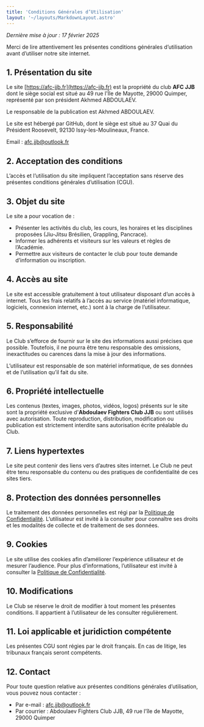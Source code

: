 ```yaml
---
title: 'Conditions Générales d’Utilisation'
layout: '~/layouts/MarkdownLayout.astro'
---
```


_Dernière mise à jour : 17 février 2025_

Merci de lire attentivement les présentes conditions générales d’utilisation avant d’utiliser notre site internet.

## 1. Présentation du site

Le site [https://afc-jjb.fr](https://afc-jjb.fr) est la propriété du club **AFC JJB** dont le siège social est situé au 49 rue l'Île de Mayotte, 29000 Quimper, représenté par son président Akhmed ABDOULAEV.

Le responsable de la publication est Akhmed ABDOULAEV.

Le site est hébergé par GitHub, dont le siège est situé au 37 Quai du Président Roosevelt, 92130 Issy-les-Moulineaux, France.

Email : afc.jjb@outlook.fr

## 2. Acceptation des conditions

L’accès et l’utilisation du site impliquent l’acceptation sans réserve des présentes conditions générales d’utilisation (CGU).

## 3. Objet du site

Le site a pour vocation de :
- Présenter les activités du club, les cours, les horaires et les disciplines proposées (Jiu-Jitsu Brésilien, Grappling, Pancrace).
- Informer les adhérents et visiteurs sur les valeurs et règles de l’Académie.
- Permettre aux visiteurs de contacter le club pour toute demande d’information ou inscription.

## 4. Accès au site

Le site est accessible gratuitement à tout utilisateur disposant d’un accès à internet. Tous les frais relatifs à l’accès au service (matériel informatique, logiciels, connexion internet, etc.) sont à la charge de l’utilisateur.

## 5. Responsabilité

Le Club s’efforce de fournir sur le site des informations aussi précises que possible. Toutefois, il ne pourra être tenu responsable des omissions, inexactitudes ou carences dans la mise à jour des informations.

L’utilisateur est responsable de son matériel informatique, de ses données et de l’utilisation qu’il fait du site.

## 6. Propriété intellectuelle

Les contenus (textes, images, photos, vidéos, logos) présents sur le site sont la propriété exclusive d'**Abdoulaev Fighters Club JJB** ou sont utilisés avec autorisation. Toute reproduction, distribution, modification ou publication est strictement interdite sans autorisation écrite préalable du Club.

## 7. Liens hypertextes

Le site peut contenir des liens vers d’autres sites internet. Le Club ne peut être tenu responsable du contenu ou des pratiques de confidentialité de ces sites tiers.

## 8. Protection des données personnelles

Le traitement des données personnelles est régi par la [Politique de Confidentialité](https://afc-jjb.fr/confidentialite). L’utilisateur est invité à la consulter pour connaître ses droits et les modalités de collecte et de traitement de ses données.

## 9. Cookies

Le site utilise des cookies afin d’améliorer l’expérience utilisateur et de mesurer l’audience. Pour plus d’informations, l’utilisateur est invité à consulter la [Politique de Confidentialité](https://afc-jjb.fr/confidentialite).

## 10. Modifications

Le Club se réserve le droit de modifier à tout moment les présentes conditions. Il appartient à l’utilisateur de les consulter régulièrement.

## 11. Loi applicable et juridiction compétente

Les présentes CGU sont régies par le droit français. En cas de litige, les tribunaux français seront compétents.

## 12. Contact

Pour toute question relative aux présentes conditions générales d’utilisation, vous pouvez nous contacter :

- Par e-mail : afc.jjb@outlook.fr
- Par courrier : Abdoulaev Fighters Club JJB, 49 rue l'île de Mayotte, 29000 Quimper
